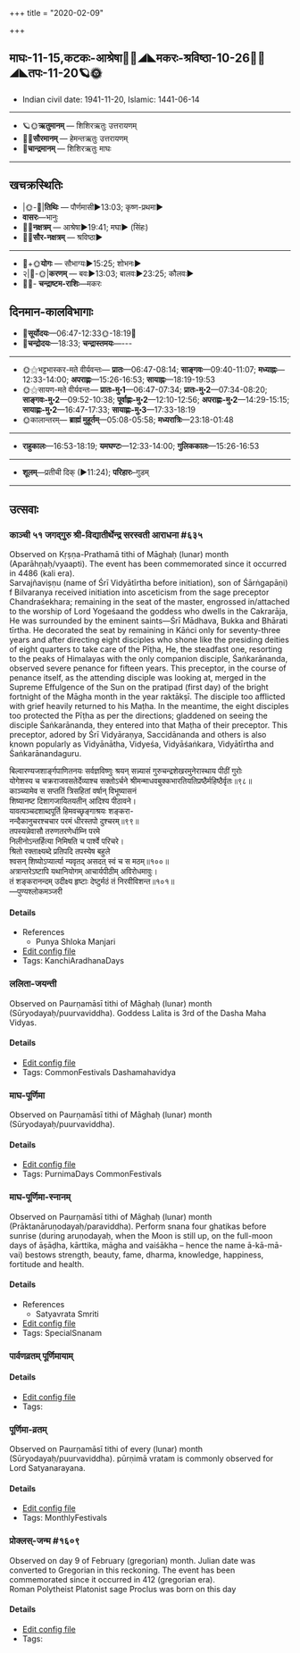+++
title = "2020-02-09"

+++
## माघः-11-15,कटकः-आश्रेषा🌛🌌◢◣मकरः-श्रविष्ठा-10-26🌌🌞◢◣तपः-11-20🪐🌞
- Indian civil date: 1941-11-20, Islamic: 1441-06-14
___________________
- 🪐🌞**ऋतुमानम्** — शिशिरऋतुः उत्तरायणम्
- 🌌🌞**सौरमानम्** — हेमन्तऋतुः उत्तरायणम्
- 🌛**चान्द्रमानम्** — शिशिरऋतुः माघः
___________________


## खचक्रस्थितिः
- |🌞-🌛|**तिथिः** — पौर्णमासी►13:03; कृष्ण-प्रथमा►  
- **वासरः**—भानुः  
- 🌌🌛**नक्षत्रम्** — आश्रेषा►19:41; मघा► (सिंहः)  
- 🌌🌞**सौर-नक्षत्रम्** — श्रविष्ठा►  
___________________
- 🌛+🌞**योगः** — सौभाग्यः►15:25; शोभनः►  
- २|🌛-🌞|**करणम्** — बवः►13:03; बालवः►23:25; कौलवः►  
- 🌌🌛- **चन्द्राष्टम-राशिः**—मकरः  


## दिनमान-कालविभागाः
- 🌅**सूर्योदयः**—06:47-12:33🌞️-18:19🌇  
- 🌛**चन्द्रोदयः**—18:33; **चन्द्रास्तमयः**—---  
___________________
- 🌞⚝भट्टभास्कर-मते वीर्यवन्तः— **प्रातः**—06:47-08:14; **साङ्गवः**—09:40-11:07; **मध्याह्नः**—12:33-14:00; **अपराह्णः**—15:26-16:53; **सायाह्नः**—18:19-19:53  
- 🌞⚝सायण-मते वीर्यवन्तः— **प्रातः-मु॰1**—06:47-07:34; **प्रातः-मु॰2**—07:34-08:20; **साङ्गवः-मु॰2**—09:52-10:38; **पूर्वाह्णः-मु॰2**—12:10-12:56; **अपराह्णः-मु॰2**—14:29-15:15; **सायाह्णः-मु॰2**—16:47-17:33; **सायाह्णः-मु॰3**—17:33-18:19  
- 🌞कालान्तरम्— **ब्राह्मं मुहूर्तम्**—05:08-05:58; **मध्यरात्रिः**—23:18-01:48  
___________________
- **राहुकालः**—16:53-18:19; **यमघण्टः**—12:33-14:00; **गुलिककालः**—15:26-16:53  
___________________
- **शूलम्**—प्रतीची दिक् (►11:24); **परिहारः**–गुडम्  
___________________

## उत्सवाः
### काञ्ची ५१ जगद्गुरु श्री-विद्यातीर्थेन्द्र सरस्वती आराधना #६३५

Observed on Kṛṣṇa-Prathamā tithi of Māghaḥ (lunar) month (Aparāhṇaḥ/vyaapti). The event has been commemorated since it occurred in 4486 (kali era).  
Sarvajñaviṣṇu (name of Śrī Vidyātīrtha before initiation), son of Śārṅgapāṇi) f Bilvaranya received initiation into asceticism from the sage preceptor Chandraśekhara; remaining in the seat of the master, engrossed in/attached to the worship of Lord Yogeśaand the goddess who dwells in the Cakrarāja, He was surrounded by the eminent saints—Śrī Mādhava, Bukka and Bhārati tīrtha. He decorated the seat by remaining in Kāṅci only for seventy-three years and after directing eight disciples who shone like the presiding deities of eight quarters to take care of the Pīṭha, He, the steadfast one, resorting to the peaks of Himalayas with the only companion disciple, Śaṅkarānanda, observed severe penance for fifteen years. This preceptor, in the course of penance itself, as the attending disciple was looking at, merged in the Supreme Effulgence of the Sun on the pratipad (first day) of the bright fortnight of the Māgha month in the year raktākṣī. The disciple too afflicted with grief heavily returned to his Maṭha. In the meantime, the eight disciples too protected the Pīṭha as per the directions; gladdened on seeing the disciple Śaṅkarānanda, they entered into that Maṭha of their preceptor. This preceptor, adored by Śrī Vidyāraṇya, Saccidānanda and others is also known popularly as Vidyānātha, Vidyeśa, Vidyāśaṅkara, Vidyātīrtha and Śaṅkarānandaguru.

बिल्वारण्यजशार्ङ्गपाणितनयः सर्वज्ञविष्णुः श्रयन् सन्न्यासं गुरुचन्द्रशेखरमुनेरास्थाय पीठीं गुरोः  
योगेशस्य च चक्रराजवसतेर्देव्याश्च सक्तोऽर्चने श्रीमन्माधवबुक्कभारतियतिप्रष्ठैर्महिष्ठैर्वृतः॥९८॥  
काञ्च्यामेव स सप्ततिं त्रिसहितां वर्षान् विभूष्यासनं  
शिष्यानष्ट दिशागजायितयतीन् आदिश्य पीठावने।  
यावत्पञ्चदशाब्दपूर्ति हिमवच्छृङ्गाश्रयः शङ्करा-  
नन्दैकानुचरश्चचार परमं धीरस्तपो दुश्चरम्॥९९॥  
तपस्यन्नेवासौ तरुणतरणेर्धाम्नि परमे  
निलीनोऽन्तर्हित्या निमिषति च पार्श्वे परिचरे।  
श्रितो रक्ताक्ष्यब्दे प्रतिपदि तपस्येष बहुले  
श्वसन् शिष्योऽप्यार्त्या न्यवृतद् असदत् स्वं च स मठम्॥१००॥  
अत्रान्तरेऽष्टापि यथानियोगम् आचार्यपीठीम् अविरोधमावुः।  
तं शङ्करानन्दम् उदीक्ष्य हृष्टाः देष्टुर्मठं तं निरवीविशन्त॥१०१॥  
—पुण्यश्लोकमञ्जरी



#### Details
- References
  - Punya Shloka Manjari
- [Edit config file](https://github.com/jyotisham/adyatithi/tree/master/mahApuruSha/kAnchI-maTha/lunar_month/tithi/11/16/kAJcI%2051%20jagadguru%20zrI~vidyAtIrthEndra%20sarasvatI%20ArAdhanA.toml)
- Tags: KanchiAradhanaDays


### ललिता-जयन्ती

Observed on Paurṇamāsī tithi of Māghaḥ (lunar) month (Sūryodayaḥ/puurvaviddha). Goddess Lalita is 3rd of the Dasha Maha Vidyas.

#### Details
- [Edit config file](https://github.com/jyotisham/adyatithi/tree/master/devatA/shakti/lunar_month/tithi/11/15/lalitA~jayantI.toml)
- Tags: CommonFestivals Dashamahavidya


### माघ-पूर्णिमा

Observed on Paurṇamāsī tithi of Māghaḥ (lunar) month (Sūryodayaḥ/puurvaviddha). 

#### Details
- [Edit config file](https://github.com/jyotisham/adyatithi/tree/master/general/lunar_month/tithi/11/15/mAgha-pUrNimA.toml)
- Tags: PurnimaDays CommonFestivals


### माघ-पूर्णिमा-स्नानम्

Observed on Paurṇamāsī tithi of Māghaḥ (lunar) month (Prāktanāruṇodayaḥ/paraviddha). Perform snana four ghatikas before sunrise (during aruṇodayaḥ, when the Moon is still up, on the full-moon days of āṣāḍha, kārttika, māgha and vaiśākha – hence the name ā-kā-mā-vai) bestows strength, beauty, fame, dharma, knowledge, happiness, fortitude and health.

#### Details
- References
  - Satyavrata Smriti
- [Edit config file](https://github.com/jyotisham/adyatithi/tree/master/general/lunar_month/tithi/11/15/mAgha-pUrNimA-snAnam.toml)
- Tags: SpecialSnanam


### पार्वणव्रतम् पूर्णिमायाम्



#### Details
- [Edit config file](https://github.com/jyotisham/adyatithi/tree/master/gRhya/general/relative_event/sthAlIpAkaH_16/offset__-1/pArvaNa-vratam_15.toml)
- Tags: 


### पूर्णिमा-व्रतम्

Observed on Paurṇamāsī tithi of every (lunar) month (Sūryodayaḥ/puurvaviddha). pūrṇimā vratam is commonly observed for Lord Satyanarayana.

#### Details
- [Edit config file](https://github.com/jyotisham/adyatithi/tree/master/devatA/vaiShNava/lunar_month/tithi/00/15/pUrNimA~vratam.toml)
- Tags: MonthlyFestivals


### प्रोक्लस्-जन्म #१६०९

Observed on day 9 of February (gregorian) month. Julian date was converted to Gregorian in this reckoning. The event has been commemorated since it occurred in 412 (gregorian era).  
Roman Polytheist Platonist sage Proclus was born on this day

#### Details
- [Edit config file](https://github.com/jyotisham/adyatithi/tree/master/mahApuruSha/general/gregorian/day/02/09/proklas-janma.toml)
- Tags: 


